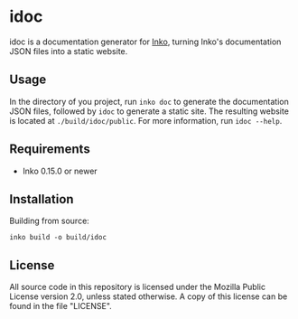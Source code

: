# idoc

idoc is a documentation generator for [Inko](https://inko-lang.org/), turning
Inko's documentation JSON files into a static website.

## Usage

In the directory of you project, run `inko doc` to generate the documentation
JSON files, followed by `idoc` to generate a static site. The resulting website
is located at `./build/idoc/public`. For more information, run `idoc --help`.

## Requirements

- Inko 0.15.0 or newer

## Installation

Building from source:

```
inko build -o build/idoc
```

## License

All source code in this repository is licensed under the Mozilla Public License
version 2.0, unless stated otherwise. A copy of this license can be found in the
file "LICENSE".
